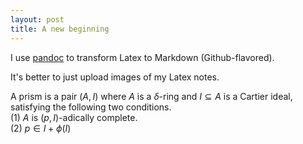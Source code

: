 ```yaml
---
layout: post
title: A new beginning
---
```


I use [pandoc](https://pandoc.org/try/) to transform Latex to Markdown (Github-flavored).

It's better to just upload images of my Latex notes.

A prism is a pair (*A*, *I*) where *A* is a *δ*-ring and *I* ⊆ *A* is a
Cartier ideal, satisfying the following two conditions.  
(1) *A* is (*p*, *I*)-adically complete.  
(2) *p* ∈ *I* + *ϕ*(*I*)
